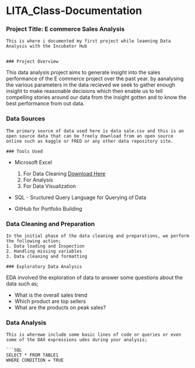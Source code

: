 # LITA_Class-Documentation

### Project Title: E commerce Sales Analysis
```
This is where i documented my first project while leaening Data Analysis with the Incubator Hub


### Project Overview
```
This data analysis project aims to generate insight into the sales performance of the E commerce project over the past year. by aanalysing the various parameters in the data recieved we seek to gather enough insight to make reasonable decisions which then enable us to tell compelling stories around our data from the insight gotten and to know the best performance from out data.


### Data Sources
```
The primary source of data used here is data sale.csv and this is an open source data that can be freely download from an open source online such as kaggle or FRED or any other data repository site.

### Tools Used
```
- Microsoft Excel 
    1. For Data Cleaning [Download Here](https://www.microft.com)
    2. For Analysis
    3. For Data Visualization

- SQL - Sructured Query Language for Querying of Data
- GitHub for Portfolio Building

### Data Cleaning and Preparation
```
In the initial phase of the data cleaning and preparations, we perform the following action;
1. Data loading and Inspection
2. Handling missing variables
3. Data cleaning and formatting

### Exploratory Data Analysis
```
EDA involved the exploration of data to answer some questions about the data such as;
- What is the overall sales trend
- Which product are top sellers
- What are the products on peak sales?

### Data Analysis
```
This is wherewe include some basic lines of code or queries or even some of the DAX expressions udes during your analysis;

```SQL
SELECT * FROM TABLE1
WHERE CONDITION = TRUE
```


